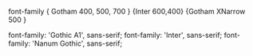 font-family { Gotham 400, 500, 700 } {Inter 600,400} {Gotham XNarrow 500 }

font-family: 'Gothic A1', sans-serif; font-family: 'Inter', sans-serif; font-family: 'Nanum Gothic',
sans-serif;
